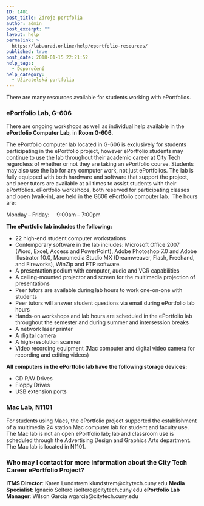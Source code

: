 ```yaml
---
ID: 1481
post_title: Zdroje portfolia
author: admin
post_excerpt: ""
layout: help
permalink: >
  https://lab.urad.online/help/eportfolio-resources/
published: true
post_date: 2018-01-15 22:21:52
help_tags:
  - Doporučení
help_category:
  - Uživatelská portfolia
---
```

There are many resources available for students working with ePortfolios.
<h3>ePortfolio Lab, G-606</h3>
There are ongoing workshops as well as individual help available in the <strong>ePortfolio Computer Lab</strong>, in <strong>Room G-606</strong>.

The ePortfolio computer lab located in G-606 is exclusively for students participating in the ePortfolio project, however ePortfolio students may continue to use the lab throughout their academic career at City Tech regardless of whether or not they are taking an ePortfolio course. Students may also use the lab for any computer work, not just ePortfolios. The lab is fully equipped with both hardware and software that support the project, and peer tutors are available at all times to assist students with their ePortfolios. ePortfolio workshops, both reserved for participating classes and open (walk-in), are held in the G606 ePortfolio computer lab.  The hours are:

Monday – Friday:     9:00am – 7:00pm

<strong>The ePortfolio lab includes the following:</strong>
<ul>
 	<li>22 high-end student computer workstations</li>
 	<li>Contemporary software in the lab includes: Microsoft Office 2007 (Word, Excel, Access and PowerPoint), Adobe Photoshop 7.0 and Adobe Illustrator 10.0, Macromedia Studio MX (Dreamweaver, Flash, Freehand, and Fireworks), WinZip and FTP software.</li>
 	<li>A presentation podium with computer, audio and VCR capabilities</li>
 	<li>A ceiling-mounted projector and screen for the multimedia projection of presentations</li>
 	<li>Peer tutors are available during lab hours to work one-on-one with students</li>
 	<li>Peer tutors will answer student questions via email during ePortfolio lab hours</li>
 	<li>Hands-on workshops and lab hours are scheduled in the ePortfolio lab throughout the semester and during summer and intersession breaks</li>
 	<li>A network laser printer</li>
 	<li>A digital camera</li>
 	<li>A high-resolution scanner</li>
 	<li>Video recording equipment (Mac computer and digital video camera for recording and editing videos)</li>
</ul>
<strong>All computers in the ePortfolio lab have the following storage devices:</strong>
<ul>
 	<li>CD R/W Drives</li>
 	<li>Floppy Drives</li>
 	<li>USB extension ports</li>
</ul>
<h3><strong>Mac Lab, N1101</strong></h3>
For students using Macs, the ePortfolio project supported the establishment of a multimedia 24 station Mac computer lab for student and faculty use. The Mac lab is not an open ePortfolio lab; lab and classroom use is scheduled through the Advertising Design and Graphics Arts department. The Mac lab is located in N1101.
<h3>Who may I contact for more information about the City Tech Career ePortfolio Project?</h3>
<strong>ITMS Director</strong>: Karen Lundstrem klundstrem@citytech.cuny.edu
<strong>Media Specialist</strong>: Ignacio Soltero isoltero@citytech.cuny.edu
<strong>ePortfolio Lab Manager</strong>: Wilson Garcia wgarcia@citytech.cuny.edu